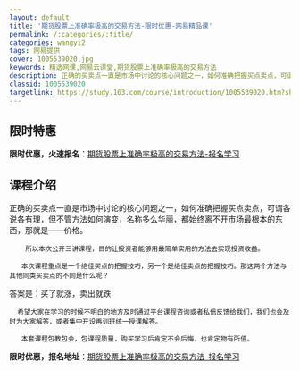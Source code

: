 ```yaml
---
layout: default
title: '期货股票上准确率极高的交易方法-限时优惠-网易精品课'
permalink: /:categories/:title/
categories: wangyi2
tags: 网易提供
cover: 1005539020.jpg
keywords: 精选网课,网易云课堂,期货股票上准确率极高的交易方法
description: 正确的买卖点一直是市场中讨论的核心问题之一，如何准确把握买点卖点，可谓各说各有理，但不管方法如何演变，名称多么华丽，都始
classid: 1005539020
targetlink: https://study.163.com/course/introduction/1005539020.htm?share=1&shareId=1025206652&utm_campaign=share&utm_medium=iphoneShare&utm_source=&utm_u=1025206652
---
```


## 限时特惠

**限时优惠，火速报名**：[期货股票上准确率极高的交易方法-报名学习](https://study.163.com/course/introduction/1005539020.htm?share=1&shareId=1025206652&utm_campaign=share&utm_medium=iphoneShare&utm_source=&utm_u=1025206652)

## 课程介绍

正确的买卖点一直是市场中讨论的核心问题之一，如何准确把握买点卖点，可谓各说各有理，但不管方法如何演变，名称多么华丽，都始终离不开市场最根本的东西，那就是——价格。

        所以本次公开三讲课程，目的让投资者能够用最简单实用的方法去实现投资收益。

       本次课程重点是一个绝佳买点的把握技巧，另一个是绝佳卖点的把握技巧。那这两个方法与其他同类买卖点的不同是什么呢？

答案是：买了就涨，卖出就跌

      希望大家在学习的时候不明白的地方及时通过平台课程咨询或者私信反馈给我们，我们也会及时为大家解答，或者集中开设再训班统一授课解答。

       本套课程包教包会，包课程质量，购买学习后肯定不会后悔，也肯定物有所值。

**限时优惠，报名地址**：[期货股票上准确率极高的交易方法-报名学习](https://study.163.com/course/introduction/1005539020.htm?share=1&shareId=1025206652&utm_campaign=share&utm_medium=iphoneShare&utm_source=&utm_u=1025206652)

